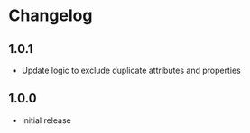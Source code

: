 # Changelog

## 1.0.1

- Update logic to exclude duplicate attributes and properties

## 1.0.0

- Initial release